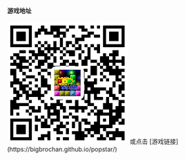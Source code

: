 #### 游戏地址
<img src="./imgsrc/address.png" alt="">
或点击 [游戏链接](https://bigbrochan.github.io/popstar/)
